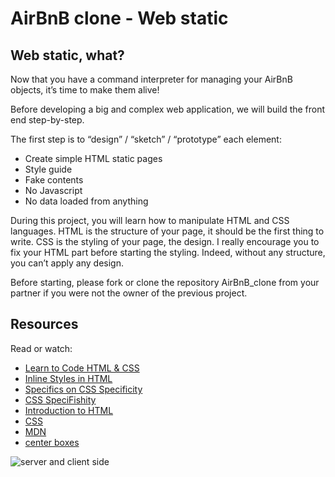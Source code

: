 # AirBnB clone - Web static

## Web static, what?
Now that you have a command interpreter for managing your AirBnB objects, 
it’s time to make them alive!

Before developing a big and complex web application, we will build the 
front end step-by-step.

The first step is to “design” / “sketch” / “prototype” each element:

- Create simple HTML static pages
- Style guide
- Fake contents
- No Javascript
- No data loaded from anything

During this project, you will learn how to 
manipulate HTML and CSS languages. HTML is the structure of your page, it 
should be the first thing to write. CSS is the styling of your page, the 
design. I really encourage you to fix your HTML part before starting the 
styling. Indeed, without any structure, you can’t apply any design.

Before starting, please fork or clone the repository AirBnB_clone from 
your partner if you were not the owner of the previous project.

## Resources
Read or watch:

- [Learn to Code HTML & CSS](https://intranet.alxswe.com/rltoken/T9KyiA6_Tm3Ny6oTn08S-A)
- [Inline Styles in HTML](https://intranet.alxswe.com/rltoken/7NdYbImFNofpB_FXXn3otg)
- [Specifics on CSS Specificity](https://intranet.alxswe.com/rltoken/z_OTPFCjmhXJJi7KJqBCbQ)
- [CSS SpeciFishity](https://intranet.alxswe.com/rltoken/orI812cozq-yd2769VdM_w)
- [Introduction to HTML](https://intranet.alxswe.com/rltoken/okP4V3RxFXHkEcQo19AnuQ)
- [CSS](https://intranet.alxswe.com/rltoken/Ir8Ka59FO6Z_vJQ-gkSG_w)
- [MDN](https://intranet.alxswe.com/rltoken/BpSXtcWOGH0UT4XLCoQyJg)
- [center boxes](https://intranet.alxswe.com/rltoken/Tlje4XYwyZbUfHkQWGi1WQ)

![server and client side](https://s3.amazonaws.com/intranet-projects-files/concepts/74/hbnb_step1.png)

